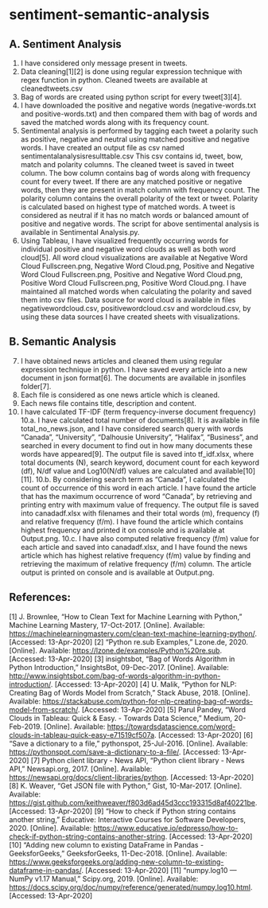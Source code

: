 # sentiment-semantic-analysis

## A. Sentiment Analysis
1. I have considered only message present in tweets.
2. Data cleaning[1][2] is done using regular expression technique with regex function in python. Cleaned tweets are available at cleanedtweets.csv
3. Bag of words are created using python script for every tweet[3][4].
4. I have downloaded the positive and negative words (negative-words.txt and positive-words.txt) and then compared them with bag of words and saved the matched words along with its frequency count.
5. Sentimental analysis is performed by tagging each tweet a polarity such as positive, negative and neutral using matched positive and negative words.
I have created an output file as csv named sentimentalanalysisresulttable.csv
This csv contains id, tweet, bow, match and polarity columns.
The cleaned tweet is saved in tweet column. The bow column contains bag of words along with frequency count for every tweet. If there are any matched positive or negative words, then they are present in match column with frequency count. The polarity column contains the overall polarity of the text or tweet. Polarity is calculated based on highest type of matched words. A tweet is considered as neutral if it has no match words or balanced amount of positive and negative words.
The script for above sentimental analysis is available in Sentimental Analysis.py.
6. Using Tableau, I have visualized frequently occurring words for individual positive and negative word clouds as well as both word cloud[5].
All word cloud visualizations are available at Negative Word Cloud Fullscreen.png, Negative Word Cloud.png, Positive and Negative Word Cloud Fullscreen.png, Positive and Negative Word Cloud.png, Positive Word Cloud Fullscreen.png, Positive Word Cloud.png.
I have maintained all matched words when calculating the polarity and saved them into csv files. Data source for word cloud is available in files negativewordcloud.csv, positivewordcloud.csv and wordcloud.csv, by using these data sources I have created sheets with visualizations.
## B. Semantic Analysis
7. I have obtained news articles and cleaned them using regular expression technique in python. I have saved every article into a new document in json format[6]. The documents are available in jsonfiles folder[7].
8. Each file is considered as one news article which is cleaned.
9. Each news file contains title, description and content.
10. I have calculated TF-IDF (term frequency-inverse document frequency)
	10.a. I have calculated total number of documents[8]. It is available in file total_no_news.json, and I have considered search query with words “Canada”, “University”, “Dalhousie University”, “Halifax”, “Business”, and searched in every document to find out in how many documents these words have appeared[9]. The output file is saved into tf_idf.xlsx, where total documents (N), search keyword, document count for each keyword (df), N/df value and Log10(N/df) values are calculated and available[10][11].
	10.b. By considering search term as “Canada”, I calculated the count of occurrence of this word in each article. I have found the article that has the maximum occurrence of word “Canada”, by retrieving and printing entry with maximum value of frequency. The output file is saved into canadadf.xlsx with filenames and their total words (m), frequency (f) and relative frequency (f/m). I have found the article which contains highest frequency and printed it on console and is available at Output.png.
	10.c. I have also computed relative frequency (f/m) value for each article and saved into canadadf.xlsx, and I have found the news article which has highest relative frequency (f/m) value by finding and retrieving the maximum of relative frequency (f/m) column. The article output is printed on console and is available at Output.png.
## References:
[1] J. Brownlee, “How to Clean Text for Machine Learning with Python,” Machine Learning Mastery, 17-Oct-2017. [Online]. Available: https://machinelearningmastery.com/clean-text-machine-learning-python/. [Accessed: 13-Apr-2020]
[2] “Python re.sub Examples,” Lzone.de, 2020. [Online]. Available: https://lzone.de/examples/Python%20re.sub. [Accessed: 13-Apr-2020]
[3] insightsbot, “Bag of Words Algorithm in Python Introduction,” InsightsBot, 09-Dec-2017. [Online]. Available: http://www.insightsbot.com/bag-of-words-algorithm-in-python-introduction/. [Accessed: 13-Apr-2020]
[4] U. Malik, “Python for NLP: Creating Bag of Words Model from Scratch,” Stack Abuse, 2018. [Online]. Available: https://stackabuse.com/python-for-nlp-creating-bag-of-words-model-from-scratch/. [Accessed: 13-Apr-2020]
[5] Parul Pandey, “Word Clouds in Tableau: Quick & Easy. - Towards Data Science,” Medium, 20-Feb-2019. [Online]. Available: https://towardsdatascience.com/word-clouds-in-tableau-quick-easy-e71519cf507a. [Accessed: 13-Apr-2020]
[6] “Save a dictionary to a file,” pythonspot, 25-Jul-2016. [Online]. Available: https://pythonspot.com/save-a-dictionary-to-a-file/. [Accessed: 13-Apr-2020]
[7] Python client library - News API, “Python client library - News API,” Newsapi.org, 2017. [Online]. Available: https://newsapi.org/docs/client-libraries/python. [Accessed: 13-Apr-2020]
[8] K. Weaver, “Get JSON file with Python,” Gist, 10-Mar-2017. [Online]. Available: https://gist.github.com/keithweaver/f803d6ad45d3ccc193315d8af40221be. [Accessed: 13-Apr-2020]
[9] “How to check if Python string contains another string,” Educative: Interactive Courses for Software Developers, 2020. [Online]. Available: https://www.educative.io/edpresso/how-to-check-if-python-string-contains-another-string. [Accessed: 13-Apr-2020]
[10] “Adding new column to existing DataFrame in Pandas - GeeksforGeeks,” GeeksforGeeks, 11-Dec-2018. [Online]. Available: https://www.geeksforgeeks.org/adding-new-column-to-existing-dataframe-in-pandas/. [Accessed: 13-Apr-2020]
[11] “numpy.log10 — NumPy v1.17 Manual,” Scipy.org, 2019. [Online]. Available: https://docs.scipy.org/doc/numpy/reference/generated/numpy.log10.html. [Accessed: 13-Apr-2020]
